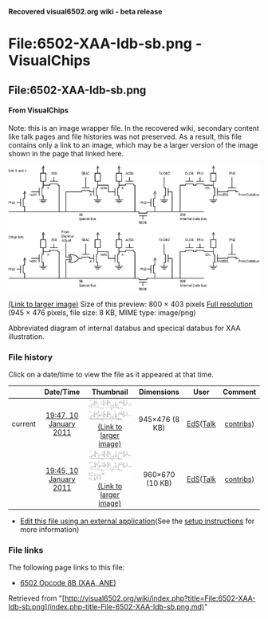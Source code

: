 **Recovered visual6502.org wiki - beta release**

# File:6502-XAA-Idb-sb.png - VisualChips

## File:6502-XAA-Idb-sb.png

#### From VisualChips


Note: this is an image wrapper file. In the recovered wiki,
secondary content like talk pages and file histories was
not preserved. As a result, this file contains only a link
to an image, which may be a larger version of the image shown
in the page that linked here.

![File:6502-XAA-Idb-sb.png](images/thumb/e/e3/6502-XAA-Idb-sb.png/800px-6502-XAA-Idb-sb.png)

[(Link to larger image)](images/e/e3/6502-XAA-Idb-sb.png)
Size of this preview: 800 × 403 pixels
[Full resolution](images/e/e3/6502-XAA-Idb-sb.png)‎ (945 × 476 pixels, file size: 8 KB, MIME type: image/png)

Abbreviated diagram of internal databus and specical databus for XAA illustration.

### File history

Click on a date/time to view the file as it appeared at that time.

| | Date/Time | Thumbnail | Dimensions | User | Comment |
|:---:|:---:|:---:|:---:|:---:|:---:|
| current | [19:47, 10 January 2011](images/e/e3/6502-XAA-Idb-sb.png) | ![Thumbnail for version as of 19:47, 10 January 2011](images/thumb/e/e3/6502-XAA-Idb-sb.png/120px-6502-XAA-Idb-sb.png) [(Link to larger image)](images/e/e3/6502-XAA-Idb-sb.png) | 945×476 (8 KB) | [EdS](index.php-title-User-EdS.md)([Talk](index.php-title-User_talk-EdS.md) | [contribs](./index.php%3Ftitle=Special:Contributions/EdS.md)) | (Removed unnecessary collection of diagramming elements) |
| | [19:45, 10 January 2011](images/archive/e/e3/20110110194756~6502-XAA-Idb-sb.png) | ![Thumbnail for version as of 19:45, 10 January 2011](images/thumb/archive/e/e3/20110110194756%216502-XAA-Idb-sb.png/120px-6502-XAA-Idb-sb.png) [(Link to larger image)](images/archive/e/e3/20110110194756~6502-XAA-Idb-sb.png) | 960×670 (10 KB) | [EdS](index.php-title-User-EdS.md)([Talk](index.php-title-User_talk-EdS.md) | [contribs](./index.php%3Ftitle=Special:Contributions/EdS.md)) | (Abbreviated diagram of internal databus and specical databus for XAA illustration.) |

- [Edit this file using an external application](index.php-title-File-6502-XAA-Idb-sb.png.md)(See the [setup instructions](http://www.mediawiki.org/wiki/Manual:External_editors) for more information)

### File links

The following page links to this file:

- [6502 Opcode 8B (XAA, ANE)](index.php-title-6502_Opcode_8B_~XAA~_ANE~.md)

Retrieved from "[http://visual6502.org/wiki/index.php?title=File:6502-XAA-Idb-sb.png](index.php-title-File-6502-XAA-Idb-sb.png.md)"

